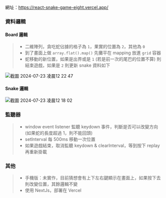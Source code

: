 網址：https://react-snake-game-eight.vercel.app/

### 資料邏輯

#### Board 邏輯

> - 二維陣列，貪吃蛇佔據的格子為 `1`，果實的位置為 `2`，其他為 `0`
> - 到了畫面上做 `array.flat().map()` 先攤平在 mapping 放進 `grid` 容器
> - 蛇移動的新位置，如果是出界或是 `1` (若是前一次的尾巴的位置不算) 則結束遊戲，如果是 `2` 則更新 snake 資料如下

![截圖 2024-07-23 凌晨12 22 47](https://github.com/user-attachments/assets/948608ea-1ff6-4786-864a-e8dcd99a3d23)

#### Snake 邏輯

![截圖 2024-07-23 凌晨12 18 02](https://github.com/user-attachments/assets/27b9ff3f-3d78-49fd-9e2f-230d4e4e47ae)

### 監聽器

> - window event listener 監聽 keydown 事件，判斷是否可以改變方向 (如果蛇的長度超過 1，則不能回頭)
> - setInterval 每 500ms 移動一次位置
> - 如果遊戲結束，取消監聽 keydown & clearInterval，等到按下 replay 再重新掛載

### 其他

> - 手機版：未實作，目前猜想會有上下左右鍵顯示在畫面上，如果按下去則改變位置，其餘邏輯不變
> - 使用 NextJs，部署在 Vercel
